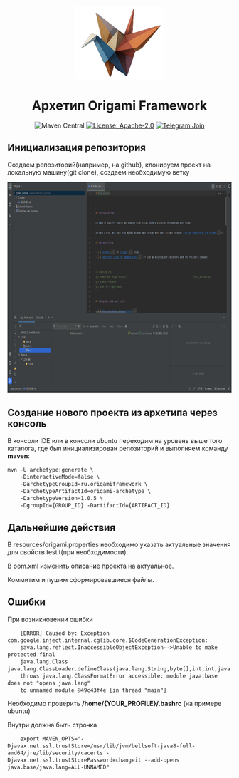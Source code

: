 <div align="center">
<img src="./img/logo.png" alt="Origami" width="200">

# Архетип Origami Framework


![Maven Central](https://img.shields.io/maven-central/v/ru.origamiframework/origami-archetype.svg)
[![License: Apache-2.0](https://img.shields.io/badge/License-Apache_2.0-blue.svg)](https://www.apache.org/licenses/LICENSE-2.0)
[![Telegram Join](https://img.shields.io/badge/Telegram-Join%20channel-blue?logo=telegram)](https://t.me/origamiframework)

</div>

## Инициализация репозитория

Создаем репозиторий(например, на github), клонируем проект на локальную машину(git clone), создаем необходимую ветку

<img alt="img_1.png" height="472" width="862" src="img/img_1.png"/>

## Создание нового проекта из архетипа через консоль

В консоли IDE или в консоли ubuntu переходим на уровень выше того каталога, где был инициализирован репозиторий 
и выполняем команду **maven**:

```
mvn -U archetype:generate \
    -DinteractiveMode=false \
    -DarchetypeGroupId=ru.origamiframework \
    -DarchetypeArtifactId=origami-archetype \
    -DarchetypeVersion=1.0.5 \
    -DgroupId={GROUP_ID} -DartifactId={ARTIFACT_ID}
```

## Дальнейшие действия

В resources/origami.properties необходимо указать актуальные значения для свойств testit(при необходимости).

В pom.xml изменить описание проекта на актуальное.

Коммитим и пушим сформировавшиеся файлы.


## Ошибки

При возникновении ошибки

```
    [ERROR] Caused by: Exception com.google.inject.internal.cglib.core.$CodeGenerationException: 
    java.lang.reflect.InaccessibleObjectException-->Unable to make protected final 
    java.lang.Class java.lang.ClassLoader.defineClass(java.lang.String,byte[],int,int,java.security.ProtectionDomain) 
    throws java.lang.ClassFormatError accessible: module java.base does not "opens java.lang" 
    to unnamed module @49c43f4e [in thread "main"]
```

Необходимо проверить **/home/{YOUR_PROFILE}/.bashrc** (на примере ubuntu)

Внутри должна быть строчка

```
    export MAVEN_OPTS="-Djavax.net.ssl.trustStore=/usr/lib/jvm/bellsoft-java8-full-amd64/jre/lib/security/cacerts -Djavax.net.ssl.trustStorePassword=changeit --add-opens java.base/java.lang=ALL-UNNAMED"
```
